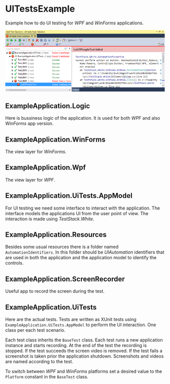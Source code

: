 # UITestsExample
Example how to do UI testing for <i>WPF</i> and <i>WinForms</i> applications.

![Tests overview](Screenshots/FailedTests.png)

ExampleApplication.Logic
------------------------
Here is bussiness logic of the application. It is used for both <i>WPF</i> and also <i>WinForms</i> app version.

ExampleApplication.WinForms
---------------------------
The view layer for <i>WinForms</i>.

ExampleApplication.Wpf
---------------------------
The view layer for <i>WPF</i>.

ExampleApplication.UiTests.AppModel
-----------------------------------
For UI testing we need some interface to interact with the application. The interface models the applications UI from the user point of view. The interaction is made using <i>TestStack.White</i>.

ExampleApplication.Resources
----------------------------
Besides some usual resources there is a folder named <code>AutomationIdentifiers</code>. In this folder should be <i>UIAutomation</i> identifiers that are used in both the application and the application model to identify the controls.

ExampleApplication.ScreenRecorder
---------------------------------
Useful app to record the screen during the test.

ExampleApplication.UiTests
--------------------------
Here are the actual tests. Tests are written as XUnit tests using <code>ExampleApplication.UiTests.AppModel</code> to perform the UI interaction. One class per each test scenario.

Each test class inherits the <code>BaseTest</code> class. Each test runs a new application instance and starts recording. At the end of the test the recording is stopped. If the test succeeds the screen video is removed. If the test fails a screenshot is taken prior the application shutdown. Screenshots and videos are named according to the test.

To switch between <i>WPF</i> and <i>WinForms</i> platforms set a desired value to the <code>Platform</code> constant in the <code>BaseTest</code> class.
